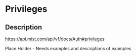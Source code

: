 # Privileges #
## Description ##

https://api.mist.com/api/v1/docs/Auth#privileges

Place Holder - Needs examples and descriptions of examples
